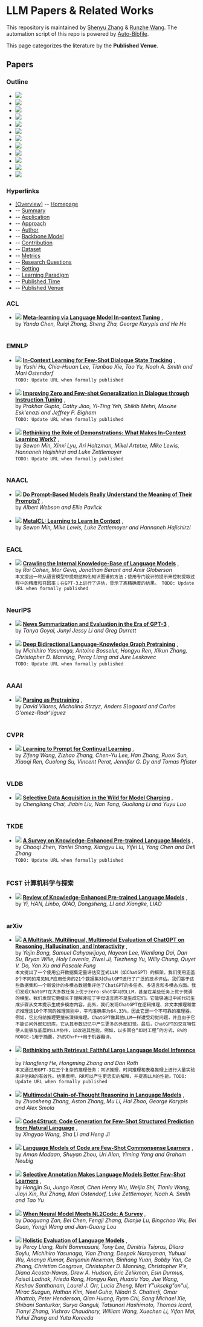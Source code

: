 # LLM Papers & Related Works
This repository is maintained by [Shenyu Zhang](https://github.com/ZSY-SZ) & [Runzhe Wang](https://github.com/sid0527). The automation script of this repo is powered by [Auto-Bibfile](https://github.com/wutong8023/Auto-Bibfile.git).

This page categorizes the literature by the **Published Venue**.

## Papers

### Outline 
- [![](https://img.shields.io/badge/Hyperlink-blue)](https://github.com/KSESEU/LLMPapers/blob/main/taxonomy/venue\README.md#hyperlink)
- [![](https://img.shields.io/badge/ACL-1-blue)](https://github.com/KSESEU/LLMPapers/blob/main/taxonomy/venue\README.md#acl)
- [![](https://img.shields.io/badge/EMNLP-3-blue)](https://github.com/KSESEU/LLMPapers/blob/main/taxonomy/venue\README.md#emnlp)
- [![](https://img.shields.io/badge/NAACL-2-blue)](https://github.com/KSESEU/LLMPapers/blob/main/taxonomy/venue\README.md#naacl)
- [![](https://img.shields.io/badge/EACL-1-blue)](https://github.com/KSESEU/LLMPapers/blob/main/taxonomy/venue\README.md#eacl)
- [![](https://img.shields.io/badge/NeurIPS-2-blue)](https://github.com/KSESEU/LLMPapers/blob/main/taxonomy/venue\README.md#neurips)
- [![](https://img.shields.io/badge/AAAI-1-blue)](https://github.com/KSESEU/LLMPapers/blob/main/taxonomy/venue\README.md#aaai)
- [![](https://img.shields.io/badge/CVPR-1-blue)](https://github.com/KSESEU/LLMPapers/blob/main/taxonomy/venue\README.md#cvpr)
- [![](https://img.shields.io/badge/VLDB-1-blue)](https://github.com/KSESEU/LLMPapers/blob/main/taxonomy/venue\README.md#vldb)
- [![](https://img.shields.io/badge/TKDE-1-blue)](https://github.com/KSESEU/LLMPapers/blob/main/taxonomy/venue\README.md#tkde)
- [![](https://img.shields.io/badge/FCST-1-blue)](https://github.com/KSESEU/LLMPapers/blob/main/taxonomy/venue\README.md#fcst)
- [![](https://img.shields.io/badge/arXiv-8-blue)](https://github.com/KSESEU/LLMPapers/blob/main/taxonomy/venue\README.md#arxiv)
### Hyperlinks 
- [[Overview]](https://github.com/KSESEU/LLMPapers/blob/main/README.md) -- [Homepage](https://github.com/KSESEU/LLMPapers/blob/main/README.md)
-  -- [Summary](https://github.com/KSESEU/LLMPapers/blob/main/taxonomy/./)
-  -- [Application](https://github.com/KSESEU/LLMPapers/blob/main/taxonomy/application)
-  -- [Approach](https://github.com/KSESEU/LLMPapers/blob/main/taxonomy/approach)
-  -- [Author](https://github.com/KSESEU/LLMPapers/blob/main/taxonomy/author)
-  -- [Backbone Model](https://github.com/KSESEU/LLMPapers/blob/main/taxonomy/backbone_model)
-  -- [Contribution](https://github.com/KSESEU/LLMPapers/blob/main/taxonomy/contribution)
-  -- [Dataset](https://github.com/KSESEU/LLMPapers/blob/main/taxonomy/dataset)
-  -- [Metrics](https://github.com/KSESEU/LLMPapers/blob/main/taxonomy/metrics)
-  -- [Research Questions](https://github.com/KSESEU/LLMPapers/blob/main/taxonomy/research_question)
-  -- [Setting](https://github.com/KSESEU/LLMPapers/blob/main/taxonomy/setting)
-  -- [ Learning Paradigm](https://github.com/KSESEU/LLMPapers/blob/main/taxonomy/supervision)
-  -- [Published Time](https://github.com/KSESEU/LLMPapers/blob/main/taxonomy/time)
-  -- [Published Venue](https://github.com/KSESEU/LLMPapers/blob/main/taxonomy/venue)

### ACL

- [![](https://img.shields.io/badge/ACL-2022-blue)](https://doi.org/10.18653/v1/2022.acl-long.53) [**Meta-learning via Language Model In-context Tuning**](https://doi.org/10.18653/v1/2022.acl-long.53) , <br> by *Yanda Chen, Ruiqi Zhong, Sheng Zha, George Karypis and He He*
<br><br>
### EMNLP

- [![](https://img.shields.io/badge/EMNLP-2022-blue)](https://doi.org/10.48550/arXiv.2203.08568) [**In-Context Learning for Few-Shot Dialogue State Tracking**](https://doi.org/10.48550/arXiv.2203.08568) , <br> by *Yushi Hu, Chia-Hsuan Lee, Tianbao Xie, Tao Yu, Noah A. Smith and Mari Ostendorf*
<br>```TODO: Update URL when formally published```<br><br>
- [![](https://img.shields.io/badge/EMNLP-2022-blue)](https://doi.org/10.48550/arXiv.2205.12673) [**Improving Zero and Few-shot Generalization in Dialogue through Instruction
Tuning**](https://doi.org/10.48550/arXiv.2205.12673) , <br> by *Prakhar Gupta, Cathy Jiao, Yi-Ting Yeh, Shikib Mehri, Maxine Esk\'enazi and Jeffrey P. Bigham*
<br>```TODO: Update URL when formally published```<br><br>
- [![](https://img.shields.io/badge/EMNLP-2022-blue)](https://arxiv.org/abs/2202.12837) [**Rethinking the Role of Demonstrations: What Makes In-Context Learning
Work?**](https://arxiv.org/abs/2202.12837) , <br> by *Sewon Min, Xinxi Lyu, Ari Holtzman, Mikel Artetxe, Mike Lewis, Hannaneh Hajishirzi and Luke Zettlemoyer*
<br>```TODO: Update URL when formally published```<br><br>
### NAACL

- [![](https://img.shields.io/badge/NAACL-2022-blue)](https://doi.org/10.18653/v1/2022.naacl-main.167) [**Do Prompt-Based Models Really Understand the Meaning of Their Prompts?**](https://doi.org/10.18653/v1/2022.naacl-main.167) , <br> by *Albert Webson and Ellie Pavlick*
<br><br>
- [![](https://img.shields.io/badge/NAACL-2022-blue)](https://doi.org/10.18653/v1/2022.naacl-main.201) [**MetaICL: Learning to Learn In Context**](https://doi.org/10.18653/v1/2022.naacl-main.201) , <br> by *Sewon Min, Mike Lewis, Luke Zettlemoyer and Hannaneh Hajishirzi*
<br><br>
### EACL

- [![](https://img.shields.io/badge/EACL-2023-blue)](https://doi.org/10.48550/arXiv.2301.12810) [**Crawling the Internal Knowledge-Base of Language Models**](https://doi.org/10.48550/arXiv.2301.12810) , <br> by *Roi Cohen, Mor Geva, Jonathan Berant and Amir Globerson*
<br>```本文提出一种从语言模型中提取结构化知识图谱的方法；使用专门设计的提示来控制提取过程中的精度和召回率；在GPT-3上进行了评估，显示了高精确度的结果。 TODO: Update URL when formally published```<br><br>
### NeurIPS

- [![](https://img.shields.io/badge/NeurIPS-2022-blue)](https://doi.org/10.48550/arXiv.2209.12356) [**News Summarization and Evaluation in the Era of GPT-3**](https://doi.org/10.48550/arXiv.2209.12356) , <br> by *Tanya Goyal, Junyi Jessy Li and Greg Durrett*
<br><br>
- [![](https://img.shields.io/badge/NeurIPS-2022-blue)](https://doi.org/10.48550/arXiv.2210.09338) [**Deep Bidirectional Language-Knowledge Graph Pretraining**](https://doi.org/10.48550/arXiv.2210.09338) , <br> by *Michihiro Yasunaga, Antoine Bosselut, Hongyu Ren, Xikun Zhang, Christopher D. Manning, Percy Liang and Jure Leskovec*
<br>```TODO: Update URL when formally published```<br><br>
### AAAI

- [![](https://img.shields.io/badge/AAAI-2020-blue)](https://ojs.aaai.org/index.php/AAAI/article/view/6446) [**Parsing as Pretraining**](https://ojs.aaai.org/index.php/AAAI/article/view/6446) , <br> by *David Vilares, Michalina Strzyz, Anders S\ogaard and Carlos G\'omez-Rodr\'\iguez*
<br><br>
### CVPR

- [![](https://img.shields.io/badge/CVPR-2022-blue)](https://doi.org/10.1109/CVPR52688.2022.00024) [**Learning to Prompt for Continual Learning**](https://doi.org/10.1109/CVPR52688.2022.00024) , <br> by *Zifeng Wang, Zizhao Zhang, Chen-Yu Lee, Han Zhang, Ruoxi Sun, Xiaoqi Ren, Guolong Su, Vincent Perot, Jennifer G. Dy and Tomas Pfister*
<br><br>
### VLDB

- [![](https://img.shields.io/badge/VLDB-2022-blue)](https://www.vldb.org/pvldb/vol15/p1466-li.pdf) [**Selective Data Acquisition in the Wild for Model Charging**](https://www.vldb.org/pvldb/vol15/p1466-li.pdf) , <br> by *Chengliang Chai, Jiabin Liu, Nan Tang, Guoliang Li and Yuyu Luo*
<br><br>
### TKDE

- [![](https://img.shields.io/badge/TKDE-2022-blue)](https://doi.org/10.48550/arXiv.2212.13428) [**A Survey on Knowledge-Enhanced Pre-trained Language Models**](https://doi.org/10.48550/arXiv.2212.13428) , <br> by *Chaoqi Zhen, Yanlei Shang, Xiangyu Liu, Yifei Li, Yong Chen and Dell Zhang*
<br>```TODO: Update URL when formally published```<br><br>
### FCST 计算机科学与探索

- [![](https://img.shields.io/badge/FCST-2022-blue)](https://doi.org/10.3778/j.issn.1673-9418.2108105) [**Review of Knowledge-Enhanced Pre-trained Language Models**](https://doi.org/10.3778/j.issn.1673-9418.2108105) , <br> by *Yi, HAN, Linbo, QIAO, Dongsheng, LI and Xiangke, LIAO*
<br><br>
### arXiv

- [![](https://img.shields.io/badge/CoRR-2023-blue)](https://doi.org/10.48550/arXiv.2302.04023) [**A Multitask, Multilingual, Multimodal Evaluation of ChatGPT on Reasoning,
Hallucination, and Interactivity**](https://doi.org/10.48550/arXiv.2302.04023) , <br> by *Yejin Bang, Samuel Cahyawijaya, Nayeon Lee, Wenliang Dai, Dan Su, Bryan Wilie, Holy Lovenia, Ziwei Ji, Tiezheng Yu, Willy Chung, Quyet V. Do, Yan Xu and Pascale Fung*
<br>```本文提出了一个使用公开数据集定量评估交互式LLM（如ChatGPT）的框架。我们使用涵盖8个不同的常见NLP应用任务的21个数据集对ChatGPT进行了广泛的技术评估。我们基于这些数据集和一个新设计的多模态数据集评估了ChatGPT的多任务、多语言和多模态方面。我们发现ChatGPT在大多数任务上优于zero-shot学习的LLM，甚至在某些任务上优于微调的模型。我们发现它更擅长于理解非拉丁字母语言而不是生成它们。它能够通过中间代码生成步骤从文本提示生成多模态内容。此外，我们发现ChatGPT在逻辑推理、非文本推理和常识推理这10个不同的推理类别中，平均准确率为64.33%，因此它是一个不可靠的推理器。例如，它比归纳推理更擅长演绎推理。ChatGPT像其他LLM一样遭受幻觉问题，并且由于它不能访问外部知识库，它从其参数记忆中产生更多的外部幻觉。最后，ChatGPT的交互特性使人能够与底层的LLM协作，以改进其性能，例如，以多回合“即时工程”的方式，8%的ROUGE-1用于摘要，2%的ChrF++用于机器翻译。```<br><br>
- [![](https://img.shields.io/badge/CoRR-2023-blue)](https://doi.org/10.48550/arXiv.2301.00303) [**Rethinking with Retrieval: Faithful Large Language Model Inference**](https://doi.org/10.48550/arXiv.2301.00303) , <br> by *Hangfeng He, Hongming Zhang and Dan Roth*
<br>```本文通过用GPT-3在三个复杂的推理任务：常识推理，时间推理和表格推理上进行大量实验来评估RR的有效性。结果表明，RR可以产生更忠实的解释，并提高LLM的性能。TODO: Update URL when formally published```<br><br>
- [![](https://img.shields.io/badge/CoRR-2023-blue)](https://doi.org/10.48550/arXiv.2302.00923) [**Multimodal Chain-of-Thought Reasoning in Language Models**](https://doi.org/10.48550/arXiv.2302.00923) , <br> by *Zhuosheng Zhang, Aston Zhang, Mu Li, Hai Zhao, George Karypis and Alex Smola*
<br><br>
- [![](https://img.shields.io/badge/CoRR-2022-blue)](https://doi.org/10.48550/arXiv.2210.12810) [**Code4Struct: Code Generation for Few-Shot Structured Prediction from
Natural Language**](https://doi.org/10.48550/arXiv.2210.12810) , <br> by *Xingyao Wang, Sha Li and Heng Ji*
<br><br>
- [![](https://img.shields.io/badge/CoRR-2022-blue)](https://doi.org/10.48550/arXiv.2210.07128) [**Language Models of Code are Few-Shot Commonsense Learners**](https://doi.org/10.48550/arXiv.2210.07128) , <br> by *Aman Madaan, Shuyan Zhou, Uri Alon, Yiming Yang and Graham Neubig*
<br><br>
- [![](https://img.shields.io/badge/CoRR-2022-blue)](https://doi.org/10.48550/arXiv.2209.01975) [**Selective Annotation Makes Language Models Better Few-Shot Learners**](https://doi.org/10.48550/arXiv.2209.01975) , <br> by *Hongjin Su, Jungo Kasai, Chen Henry Wu, Weijia Shi, Tianlu Wang, Jiayi Xin, Rui Zhang, Mari Ostendorf, Luke Zettlemoyer, Noah A. Smith and Tao Yu*
<br><br>
- [![](https://img.shields.io/badge/CoRR-2022-blue)](https://doi.org/10.48550/arXiv.2212.09420) [**When Neural Model Meets NL2Code: A Survey**](https://doi.org/10.48550/arXiv.2212.09420) , <br> by *Daoguang Zan, Bei Chen, Fengji Zhang, Dianjie Lu, Bingchao Wu, Bei Guan, Yongji Wang and Jian-Guang Lou*
<br><br>
- [![](https://img.shields.io/badge/CoRR-2022-blue)](https://doi.org/10.48550/arXiv.2211.09110) [**Holistic Evaluation of Language Models**](https://doi.org/10.48550/arXiv.2211.09110) , <br> by *Percy Liang, Rishi Bommasani, Tony Lee, Dimitris Tsipras, Dilara Soylu, Michihiro Yasunaga, Yian Zhang, Deepak Narayanan, Yuhuai Wu, Ananya Kumar, Benjamin Newman, Binhang Yuan, Bobby Yan, Ce Zhang, Christian Cosgrove, Christopher D. Manning, Christopher R\'e, Diana Acosta-Navas, Drew A. Hudson, Eric Zelikman, Esin Durmus, Faisal Ladhak, Frieda Rong, Hongyu Ren, Huaxiu Yao, Jue Wang, Keshav Santhanam, Laurel J. Orr, Lucia Zheng, Mert Y\"uksekg\"on\"ul, Mirac Suzgun, Nathan Kim, Neel Guha, Niladri S. Chatterji, Omar Khattab, Peter Henderson, Qian Huang, Ryan Chi, Sang Michael Xie, Shibani Santurkar, Surya Ganguli, Tatsunori Hashimoto, Thomas Icard, Tianyi Zhang, Vishrav Chaudhary, William Wang, Xuechen Li, Yifan Mai, Yuhui Zhang and Yuta Koreeda*
<br><br>